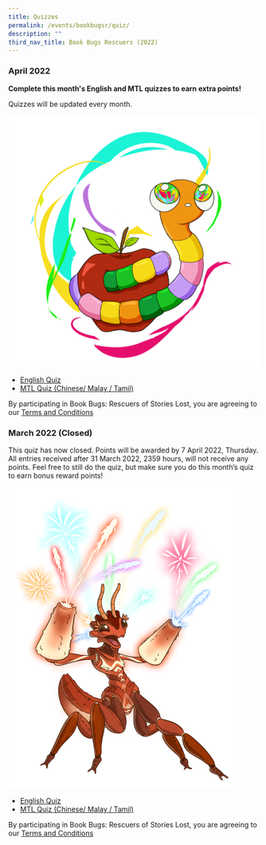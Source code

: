 ```yaml
---
title: Quizzes
permalink: /events/bookbugsr/quiz/
description: ""
third_nav_title: Book Bugs Rescuers (2022)
---
```

### April 2022

**Complete this month's English and MTL quizzes to earn extra points!**

Quizzes will be updated every month.

![](/images/events/bookbugsr/Jojo-Final-Artwork.png)

* <a href="https://forms.gle/ryisdUfSgXJY7N6QA" target="_blank" rel="noopener noreferrer"> English Quiz</a>
* <a href="https://forms.gle/gdnJbYmmAnYdHunPA" target="_blank" rel="noopener noreferrer">MTL Quiz  (Chinese/ Malay / Tamil)</a>

By participating in Book Bugs: Rescuers of Stories Lost, you are agreeing to our [Terms and Conditions](https://childrenandteens.nlb.gov.sg/bookbusgr/termsandconditions/)

### March 2022 (Closed)

This quiz has now closed. Points will be awarded by 7 April 2022, Thursday. All entries received after 31 March 2022, 2359 hours, will not receive any points. Feel free to still do the quiz, but make sure you do this month’s quiz to earn bonus reward points!

<img src="/images/events/bookbugsr/BB3_FinalArtwork-Embra.png" style="width: 90%;">

* <a href="https://docs.google.com/forms/d/e/1FAIpQLSchQqvGpQgdt0SPrCbpNi0_dVQonaiMtIBWBvTI_F8rtUaKfw/viewform" target="_blank" rel="noopener noreferrer"> English Quiz</a>
* <a href="https://docs.google.com/forms/d/e/1FAIpQLSdsmF62eB0zB6aKeFEY5hj0iRzVplAdnj7I0WjyLGrgwt5fvA/viewform" target="_blank" rel="noopener noreferrer">MTL Quiz  (Chinese/ Malay / Tamil)</a>

By participating in Book Bugs: Rescuers of Stories Lost, you are agreeing to our [Terms and Conditions](https://childrenandteens.nlb.gov.sg/bookbusgr/termsandconditions/)